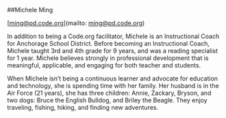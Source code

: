 ##Michele Ming

[ming@pd.code.org](mailto: ming@pd.code.org)

In addition to being a Code.org facilitator, Michele is an Instructional Coach for Anchorage School District. Before becoming an Instructional Coach, Michele taught 3rd and 4th grade for 9 years, and was a reading specialist for 1 year. Michele believes strongly in professional development that is meaningful, applicable, and engaging for both teacher and students.

When Michele isn’t being a continuous learner and advocate for education and technology, she is spending time with her family. Her husband is in the Air Force (21 years), she has three children: Annie, Zackary, Bryson, and two dogs: Bruce the English Bulldog, and Briley the Beagle. They enjoy traveling, fishing, hiking, and finding new adventures.
